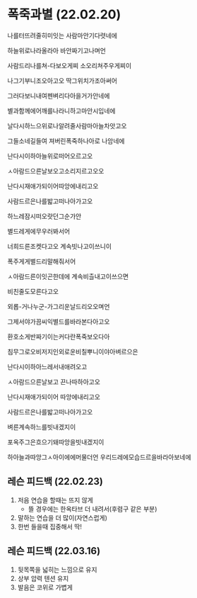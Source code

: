 # 폭죽과별 (22.02.20)

나를터뜨려줄히미잇는 사람마안기다렷네에

하늘위로나라올라아 바안짜기고나며언

사람드리나를쳐-다보오게찌 소오리쳐주우게찌이

나그기부니조오아고오 딱그위치가조아써어

그러다보니내여펜벼리다아을거가안네에

별과함께에어깨를나라니하고마안시입네에

날다시하느으위로나알려줄사람마아늘차앗고오

그들소네길들여 져버린폭죽하나아로 나암네에

난다시이하아늘위로떠어오르고오

ㅅ아람드으른날보오고소리지르고오오

난다시재애가되이어따앙에내리고오

사람드르은나를밟고떠나아가고오



하느레잠시떠오랏던그순가안

별드레게에무우러봐서어

너희드른조켓다고오 계속빗나고이쓰니이

폭주게게별드리말해줘서어

ㅅ아람드른이잇곤한데에 계속비츨내고이쓰으면

비친줄도모른다고오

외롭-거나누군-가그리운날드리오오며언

그제서야가끔씨익별드를바라본다아고오

환호소게반짜기이는커다란폭죽보오다아

침무그로오비저지인외로운비칠뿌니이야아벼르으은

난다시이하아느레서내애려오고

ㅅ아람드으른날보고 끈나따하아고오

난다시재애가되이어 따앙에내리고오

사람드르은나를밟고떠나아가고오



벼른계속하느를빗내겠지이

포옥주그은흐으기돼따앙을빗내겠지이

하아늘과따앙그ㅅ아이에에머물더언 우리드레에모습드르을바라아보네에



## 레슨 피드백 (22.02.23)

1. 저음 연습을 할때는 뜨지 않게
   - 뜰 경우에는 한옥타브 더 내려서(후렴구 같은 부분)
2. 말하는 연습을 더 많이(자연스럽게)
3. 한번 들을때 집중해서 딱!



## 레슨 피드백 (22.03.16)

1. 뒷목쪽을 넓히는 느낌으로 유지
2. 상부 압력 텐션 유지
3. 발음은 코위로 가볍게
